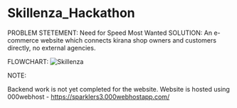 # Skillenza_Hackathon

PROBLEM STETEMENT:
	Need for Speed Most Wanted
SOLUTION:
	An e-commerce website which connects kirana shop owners and customers directly, no external agencies.


FLOWCHART:
  ![Skillenza](https://user-images.githubusercontent.com/56121394/132870961-37b0dc9a-5edf-4438-8611-bc78c6f5ccf2.png)
  
  
NOTE:

Backend work is not yet completed for the website.
Website is hosted using 000webhost - https://sparklers3.000webhostapp.com/
